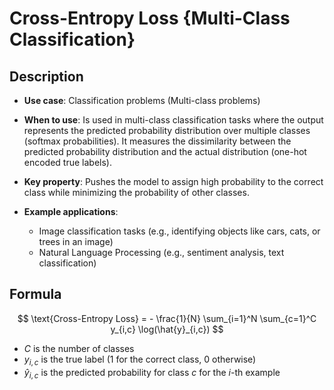 # Cross-Entropy Loss {Multi-Class Classification}

## Description

- **Use case**: Classification problems (Multi-class problems)
- **When to use**: Is used in multi-class classification tasks where the output represents the predicted probability distribution over multiple classes (softmax probabilities). It measures the dissimilarity between the predicted probability distribution and the actual distribution (one-hot encoded true labels).
- **Key property**: Pushes the model to assign high probability to the correct class while minimizing the probability of other classes.
- **Example applications**:

   - Image classification tasks (e.g., identifying objects like cars, cats, or trees in an image)
   - Natural Language Processing (e.g., sentiment analysis, text classification)

## Formula

$$
\text{Cross-Entropy Loss} = - \frac{1}{N} \sum_{i=1}^N \sum_{c=1}^C y_{i,c} \log(\hat{y}_{i,c})
$$

- $C$ is the number of classes
- $y_{i,c}$ is the true label (1 for the correct class, 0 otherwise)
- $\hat{y}_{i,c}$ is the predicted probability for class $c$ for the $i$-th example
